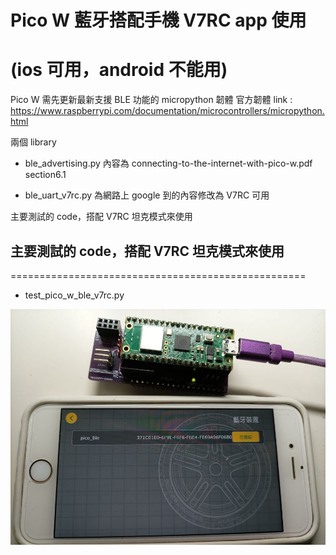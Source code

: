 
   
# Pico W 藍牙搭配手機 V7RC app 使用
# (ios 可用，android 不能用) 

Pico W 需先更新最新支援 BLE 功能的 micropython 韌體
官方韌體 link : 
https://www.raspberrypi.com/documentation/microcontrollers/micropython.html

兩個 library 
- ble_advertising.py 
內容為 connecting-to-the-internet-with-pico-w.pdf section6.1 

- ble_uart_v7rc.py
為網路上 google 到的內容修改為 V7RC 可用


主要測試的 code，搭配 V7RC 坦克模式來使用


## 主要測試的 code，搭配 V7RC 坦克模式來使用
===================================================
- test_pico_w_ble_v7rc.py

![image](example.jpg)



